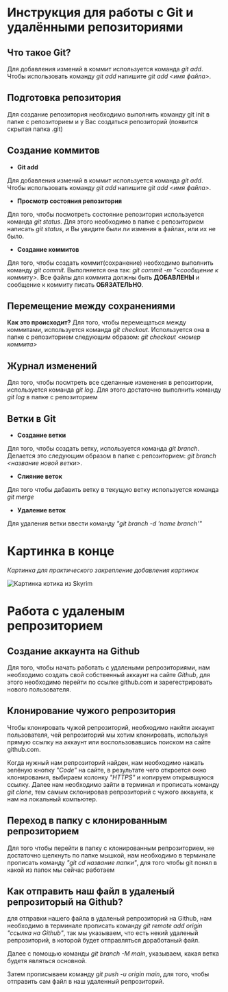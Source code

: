 # **Инструкция для работы с Git и удалёнными репозиториями**

## **Что такое Git?**

Для добавления измений в коммит используется команда *git add*. Чтобы использовать команду *git add* напишите *git add <имя файла>*.

## **Подготовка репозитория**

Для создание репозитория необходимо выполнить команду git init в папке с репозиторием и у Вас создаться репозиторий (появится скрытая папка .git)

## **Создание коммитов**

* **Git add**

Для добавления измений в коммит используется команда *git add*. Чтобы использовать команду *git add* напишите *git add <имя файла>*.

* **Просмотр состояния репозитория**

Для того, чтобы посмотреть состояние репозитория используется команда *git status*. Для этого необходимо в папке с репозиторием написать *git status*, и Вы увидите были ли измения в файлах, или их не было.

* **Создание коммитов**

Для того, чтобы создать коммит(сохранение) необходимо выполнить команду *git commit*. Выполняется она так: *git commit -m "<сообщение к коммиту>*. Все файлы для коммита должны быть **ДОБАВЛЕНЫ** и сообщение к коммиту писать **ОБЯЗАТЕЛЬНО**.

## **Перемещение между сохранениями**

**Как это происходит?**
Для того, чтобы перемещаться между коммитами, используется команда *git checkout*. Используется она в папке с репозиторием следующим образом: *git checkout <номер коммита>*

## **Журнал изменений**

Для того, чтобы посмтреть все сделанные изменения в репозитории, используется команда *git log*. Для этого достаточно выполнить команду *git log* в папке с репозиторием

## **Ветки в Git**

* **Создание ветки**

Для того, чтобы создать ветку, используется команда *git branch*. Делается это следующим образом в папке с репозиторием: *git branch <название новой ветки>*.

* **Слияние веток**

Для того чтобы дабавить ветку в текущую ветку используется команда *git merge*

* **Удаление веток**

Для удаления ветки ввести команду *"git branch -d 'name branch'"*

# **Картинка в конце**

*Картинка для практического закрепление добавления картинок*

![Картинка котика из Skyrim](Kot.jpg)

# **Работа с удаленым репрозиторием** 

## **Создание аккаунта на Github**

Для того, чтобы начать работать с удалеными репрозиториями, нам необходимо создать свой собственный аккаунт на сайте *Github*, для этого необходимо перейти по ссылке github.com и зарегестрировать нового пользователя. 

## **Клонирование чужого репрозитория**

Чтобы клонировать чужой репрозиторий, необходимо накйти аккаунт пользователя, чей репрозиторий мы хотим клонировать, используя прямую ссылку на аккаунт или воспользовавшись поиском на сайте github.com.

Когда нужный нам репрозиторий найден, нам необходимо нажать зелёную кнопку *"Code"* на сайте, в результате чего откроется окно клонирования, выбираем колонку *"HTTPS"* и копируем открывшуюся ссылку. Далее нам необходимо зайти в терминал и прописать команду *git clone*, тем самым склонировав репрозиторий с чужого аккаунта, к нам на локальный компьютер.

## **Переход в папку с клонированным репрозиторием**

Для того чтобы перейти в папку с клонированным репрозиторием, не достаточно щелкнуть по папке мышкой, нам необходимо в терминале прописать команду *"git cd название папки"*, для того чтобы git понял в какой из папок мы сейчас работаем 

## **Как отправить наш файл в удаленый репрозиторый на Github?**

для отправки нашего файла в удаленый репрозиторий на Github, нам необходимо в терминале прописать команду *git remote add origin "cсылка на Github"*, так мы указываем, что есть некий удаленый репрозиторий, в которой будет отправляться доработаный файл.

Далее с помощью команды *git branch -M main*, указываем, какая ветка будетя являться основной.

Затем прописываем команду *git push -u origin main*, для того, чтобы отправить сам файл в наш удаленный репрозиторий.
